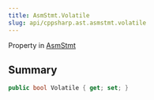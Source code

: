 ```yaml
---
title: AsmStmt.Volatile
slug: api/cppsharp.ast.asmstmt.volatile
---
```

Property in [AsmStmt](/api/cppsharp/ast/asmstmt)

## Summary



```csharp
public bool Volatile { get; set; }
```

